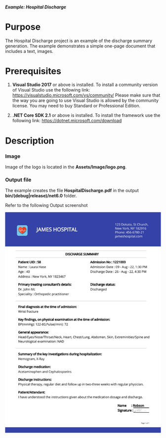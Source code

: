 ##### Example: Hospital Discharge

# Purpose
The Hospital Discharge project is an example of the discharge summary generation. The example demonstrates a simple one-page document that includes a text, images.


# Prerequisites
1) **Visual Studio 2017** or above is installed.
   To install a community version of Visual Studio use the following link: https://visualstudio.microsoft.com/vs/community/
   Please make sure that the way you are going to use Visual Studio is allowed by the community license. You may need to buy Standard or Professional Edition.

2) **.NET Core SDK 2.1** or above is installed.
   To install the framework use the following link: https://dotnet.microsoft.com/download

# Description

### Image
Image of the logo is located in the **Assets/Image/logo.png**.

### Output file
The example creates the file **HospitalDischarge.pdf** in the output **bin/(debug|release)/net6.0** folder.

Refer to the following Output screenshot 

![Output image1](https://github.com/SyncfusionExamples/PDF-real-time-Examples/blob/master/HospitalDischarge/HospitalDocument/Results/PatientDischargeSummary.jpg)
